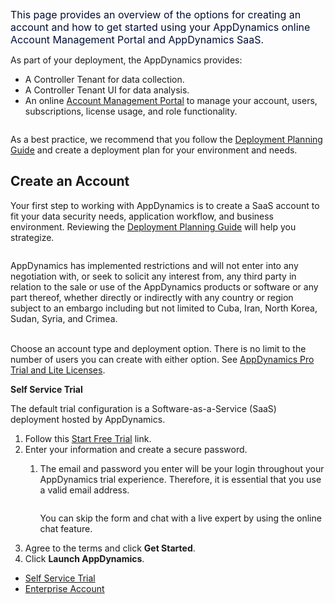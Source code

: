 <p><br></p><p><span style="color: rgb(0, 12, 52);font-size: 16px;background-color: rgb(254, 254, 254)">This page provides an overview of the options for creating an account and how to get started using your AppDynamics online Account Management Portal and AppDynamics SaaS.</span></p><p>As part of your deployment, the AppDynamics provides:</p><ul><li>A Controller Tenant for data collection.</li><li>A Controller Tenant UI for data analysis.</li><li>An online&nbsp;<a rel="nofollow" href="http://accounts.appdynamics.com/" target="blank">Account Management Portal</a>&nbsp;to manage your account, users, subscriptions, license usage, and role functionality.&nbsp;</li></ul><div class="se-component se-image-container __se__float-center"><figure><img src="https://docs.appdynamics.com/appd/23.x/_/0A7000B801817F6BA9C71F687215B50A/1692995281587/images/common/info-macro-icon.svg" alt="" data-proportion="true" data-align="center" data-file-name="info-macro-icon.svg" data-file-size="0" data-origin=",auto" data-size="," data-rotate="" data-percentage="auto,auto" style="box-sizing: inherit; margin: 0px; padding: 0px; border: 0px none; display: inline-block; vertical-align: middle;"></figure></div><p>As a best practice, we recommend that you follow the&nbsp;<a href="https://docs.appdynamics.com/appd/23.x/latest/en/appdynamics-essentials/deployment-planning-guide" name="sp-plaintextbody-link">Deployment Planning Guide</a>&nbsp;and create a&nbsp;deployment&nbsp;plan for your environment and needs.</p><h2>Create an Account</h2><p>Your first step to working with AppDynamics is to create a SaaS account to fit your&nbsp;data security needs, application workflow, and business environment. Reviewing the&nbsp;<a href="https://docs.appdynamics.com/appd/23.x/latest/en/appdynamics-essentials/deployment-planning-guide" name="sp-plaintextbody-link">Deployment Planning Guide</a>&nbsp;will help you strategize.</p><div class="se-component se-image-container __se__float-center"><figure><img src="https://docs.appdynamics.com/appd/23.x/_/0A7000B801817F6BA9C71F687215B50A/1692995281587/images/common/note-macro-icon.svg" alt="" data-proportion="true" data-align="center" data-file-name="note-macro-icon.svg" data-file-size="0" data-origin=",auto" data-size="," data-rotate="" data-percentage="auto,auto" style="box-sizing: inherit; margin: 0px; padding: 0px; border: 0px none; display: inline-block; vertical-align: middle;"></figure></div><p>AppDynamics has implemented restrictions and will&nbsp;not enter into any negotiation with, or seek to solicit any interest from, any third party in relation to the sale or use of the AppDynamics products or software or any part thereof, whether directly or indirectly with&nbsp;any country or region subject to an embargo including but not limited to&nbsp;Cuba, Iran, North Korea, Sudan, Syria, and Crimea.&nbsp;</p><p><br>Choose an account type and deployment option. There is no limit to the number of users you can create with either option. See&nbsp;<a rel="nofollow" href="https://community.appdynamics.com/t5/Knowledge-Base/AppDynamics-Pro-Trial-and-Lite-licenses-How-are-they-different/ta-p/43038" target="blank">AppDynamics Pro Trial and Lite Licenses</a>.</p><p><strong>Self Service Trial</strong></p><p>The default trial configuration is a&nbsp;Software-as-a-Service (SaaS) deployment hosted by AppDynamics.&nbsp;</p><div><ol><li>Follow this&nbsp;<a rel="nofollow" href="https://www.appdynamics.com/free-trial/" target="blank">Start Free Trial</a>&nbsp;link.</li><li>Enter your information and create a secure password.<ol><li><p style="margin-right: 0px !important;margin-left: 0px !important">The email&nbsp;and password&nbsp;you enter will be your login throughout your AppDynamics trial experience. Therefore, it is essential that you use a valid email address.</p><div><div><div class="se-component se-image-container __se__float-center"><figure><img src="https://docs.appdynamics.com/appd/23.x/_/0A7000B801817F6BA9C71F687215B50A/1692995281587/images/common/info-macro-icon.svg" alt="" data-proportion="true" data-align="center" data-file-name="info-macro-icon.svg" data-file-size="0" data-origin=",auto" data-size="," data-rotate="" data-percentage="auto,auto" style="box-sizing: inherit; margin: 0px; padding: 0px; border: 0px none; display: inline-block; vertical-align: middle;"></figure></div><div><p style="margin-right: 0px !important;margin-left: 0px !important">You can skip the form and chat with a live expert by using the online chat feature.</p></div></div></div></li></ol></li><li>Agree to the terms and click&nbsp;<strong>Get Started</strong>.</li><li>Click&nbsp;<strong>Launch AppDynamics</strong>.</li></ol></div><div><ul><li><a href="https://docs.appdynamics.com/appd/23.x/latest/en/appdynamics-essentials/getting-started#SelfServiceTrial">Self Service Trial</a></li><li><a href="https://docs.appdynamics.com/appd/23.x/latest/en/appdynamics-essentials/getting-started#EnterpriseAccount">Enterprise Account</a></li></ul></div>